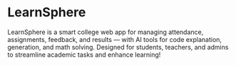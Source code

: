 # LearnSphere
LearnSphere is a smart college web app for managing attendance, assignments, feedback, and results — with AI tools for code explanation, generation, and math solving. Designed for students, teachers, and admins to streamline academic tasks and enhance learning!
